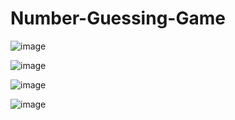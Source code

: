 # Number-Guessing-Game

![image](https://github.com/Abhi865625/Number-Guessing-Game/assets/93569162/a31d3854-d8a2-4b75-897e-d09cfd69af45)


![image](https://github.com/Abhi865625/Number-Guessing-Game/assets/93569162/0461a669-2197-4b70-8f85-30b82e56ea84)


![image](https://github.com/Abhi865625/Number-Guessing-Game/assets/93569162/e23f5cbd-0848-4fa5-bc88-d1796bf8cfe3)



![image](https://github.com/Abhi865625/Number-Guessing-Game/assets/93569162/44180a4b-3187-4525-ba91-d9ddec6b79a5)

